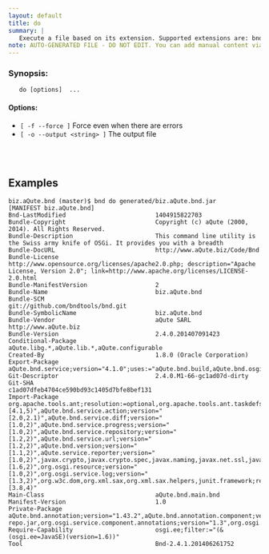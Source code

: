 ```yaml
---
layout: default
title: do
summary: |
   Execute a file based on its extension. Supported extensions are: bnd (build), bndrun (run), and jar (print)
note: AUTO-GENERATED FILE - DO NOT EDIT. You can add manual content via same filename in _ext sub-folder. 
---
```


### Synopsis: 
	   do [options]  ...


#### Options: 
- `[ -f --force ]` Force even when there are errors
- `[ -o --output <string> ]` The output file

<!-- Manual content from: ext/do.md --><br /><br />

## Examples

	biz.aQute.bnd (master)$ bnd do generated/biz.aQute.bnd.jar 
	[MANIFEST biz.aQute.bnd]
	Bnd-LastModified                         1404915822703                           
	Bundle-Copyright                         Copyright (c) aQute (2000, 2014). All Rights Reserved.
	Bundle-Description                       This command line utility is the Swiss army knife of OSGi. It provides you with a breadth
	Bundle-DocURL                            http://www.aQute.biz/Code/Bnd           
	Bundle-License                           http://www.opensource.org/licenses/apache2.0.php; description="Apache License, Version 2.0"; link=http://www.apache.org/licenses/LICENSE-2.0.html
	Bundle-ManifestVersion                   2                                       
	Bundle-Name                              biz.aQute.bnd                           
	Bundle-SCM                               git://github.com/bndtools/bnd.git       
	Bundle-SymbolicName                      biz.aQute.bnd                           
	Bundle-Vendor                            aQute SARL http://www.aQute.biz         
	Bundle-Version                           2.4.0.201407091423                      
	Conditional-Package                      aQute.libg.*,aQute.lib.*,aQute.configurable
	Created-By                               1.8.0 (Oracle Corporation)              
	Export-Package                           aQute.bnd.service;version="4.1.0";uses:="aQute.bnd.build,aQute.bnd.osgi,aQute.bnd.version,aQute.service.reporter",aQute.bnd.service.action;version="2.0.0";uses:="aQute.bnd.build",aQute.bnd.service.classparser;version="1.0";uses:="aQute.bnd.osgi",aQute.bnd.service.diff;version="1.0";uses:="aQute.bnd.osgi",aQute.bnd.service.extension;version="1.0";uses:="aQute.bnd.build",aQute.bnd.service.progress;version="1.0.0",aQute.bnd.service.repository;version="1.2";uses:="aQute.bnd.service,aQute.bnd.version,aQute.service.reporter,org.osgi.resource",aQute.bnd.service.resolve.hook;version="1.0";uses:="org.osgi.resource",aQute.bnd.service.url;version="1.2",aQute.bnd.header;version="1.3.0";uses:="aQute.bnd.version,aQute.service.reporter",aQute.bnd.osgi;version="2.3.0";uses:="aQute.bnd.build,aQute.bnd.header,aQute.bnd.service,aQute.bnd.util.dto,aQute.bnd.version,aQute.service.reporter",aQute.bnd.build;version="2.4.0";uses:="aQute.bnd.maven.support,aQute.bnd.osgi,aQute.bnd.service,aQute.bnd.service.action,aQute.bnd.version,aQute.service.reporter",aQute.bnd.version;version="1.1.0",aQute.bnd.maven.support;version="2.0";uses:="aQute.bnd.service,aQute.bnd.version,aQute.service.reporter,javax.xml.xpath,org.w3c.dom",org.osgi.service.bindex;version="1.0",aQute.service.reporter;version="1.0.1",aQute.bnd.osgi.resource;version="1.4.0";uses:="aQute.bnd.header,aQute.bnd.util.dto,org.osgi.resource",org.osgi.service.repository;version="1.0";uses:="org.osgi.resource",org.osgi.resource;version="1.0",aQute.bnd.util.dto;version="1.0"
	Git-Descriptor                           2.4.0.M1-66-gc1ad07d-dirty              
	Git-SHA                                  c1ad07dfeb4704ce590bd93c1405d7bfe8bef131
	Import-Package                           org.apache.tools.ant;resolution:=optional,org.apache.tools.ant.taskdefs;resolution:=optional,org.apache.tools.ant.types;resolution:=optional,aQute.bnd.service;version="[4.1,5)",aQute.bnd.service.action;version="[2.0,2.1)",aQute.bnd.service.diff;version="[1.0,2)",aQute.bnd.service.progress;version="[1.0,2)",aQute.bnd.service.repository;version="[1.2,2)",aQute.bnd.service.url;version="[1.2,2)",aQute.bnd.version;version="[1.1,2)",aQute.service.reporter;version="[1.0,2)",javax.crypto,javax.crypto.spec,javax.naming,javax.net.ssl,javax.script,javax.xml.namespace,javax.xml.parsers,javax.xml.transform,javax.xml.transform.dom,javax.xml.transform.stream,javax.xml.xpath,org.osgi.framework;version="[1.6,2)",org.osgi.resource;version="[1.0,2)",org.osgi.service.log;version="[1.3,2)",org.w3c.dom,org.xml.sax,org.xml.sax.helpers,junit.framework;resolution:=optional;version="[3.8,4)"
	Main-Class                               aQute.bnd.main.bnd                      
	Manifest-Version                         1.0                                     
	Private-Package                          aQute.bnd.annotation;version="1.43.2",aQute.bnd.annotation.component;version="1.43.1",aQute.bnd.annotation.headers;version="1.0",aQute.bnd.annotation.licenses;version="1.0",aQute.bnd.annotation.metatype;version="1.44.1",aQute.bnd.ant,aQute.bnd.build.model;version="2.6.0",aQute.bnd.build.model.clauses;version=2,aQute.bnd.build.model.conversions,aQute.bnd.compatibility,aQute.bnd.component,aQute.bnd.component.error;version="1.0.0",aQute.bnd.differ;version="1.1.0",aQute.bnd.enroute.commands,aQute.bnd.filerepo;version="1.0",aQute.bnd.gradle,aQute.bnd.help;version="1.1",aQute.bnd.indexer,aQute.bnd.indexer.analyzers,aQute.bnd.main;version="0.9",aQute.bnd.make,aQute.bnd.make.calltree,aQute.bnd.make.component,aQute.bnd.make.coverage,aQute.bnd.make.metatype,aQute.bnd.maven,aQute.bnd.obr,aQute.bnd.osgi.eclipse,aQute.bnd.properties;version="2.0",aQute.bnd.resource.repository,aQute.bnd.signing,aQute.bnd.testing;version="1.0",aQute.bnd.url;version="1.0",aQute.configurable;version="1.0.0",aQute.lib.deployer,embedded-repo.jar,org.osgi.service.component.annotations;version="1.3",org.osgi.service.coordinator;version="1.0",templates,aQute.lib.base64;version="1.2.0",aQute.lib.collections;version="1.2.0",aQute.lib.converter;version="2.0.1",aQute.lib.filter;version="1.1.0",aQute.lib.getopt;version="1.0.0",aQute.lib.hex;version="1.1.0",aQute.lib.io;version="1.4.0",aQute.lib.json;version="3.0.0",aQute.lib.justif;version="1.1.0",aQute.lib.persistentmap;version="1.1.0",aQute.lib.settings;version="1.2.0",aQute.lib.strings;version="1.1.0",aQute.lib.tag;version="1.1",aQute.libg.classdump;version="1.0",aQute.libg.command;version="3.0.0",aQute.libg.cryptography;version="1.1.0",aQute.libg.filelock;version="1.0.0",aQute.libg.filters;version="1.0",aQute.libg.forker;version="1.0",aQute.libg.generics;version="1.0",aQute.libg.glob;version="1.1.1",aQute.libg.map;version="1.2.0",aQute.libg.qtokens;version="1.0",aQute.libg.reporter;version="1.5",aQute.libg.sed;version="1.1.0",aQute.libg.tuple;version="1.0",aQute.lib.markdown
	Require-Capability                       osgi.ee;filter:="(&(osgi.ee=JavaSE)(version=1.6))"
	Tool                                     Bnd-2.4.1.201406261752                
